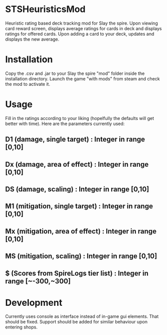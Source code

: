 # STSHeuristicsMod
 Heuristic rating based deck tracking mod for Slay the spire. 
 Upon viewing card reward screen, displays average ratings for cards in deck and displays ratings for offered cards.
 Upon adding a card to your deck, updates and displays the new average.
 
# Installation
Copy the .csv and .jar to your Slay the spire "mod" folder inside the installation directory. 
Launch the game "with mods" from steam and check the mod to activate it.

# Usage
Fill in the ratings according to your liking (hopelfully the defaults will get better with time). Here are the parameters currently used:  

## D1 (damage, single target) : Integer in range [0,10]
## Dx (damage, area of effect) : Integer in range [0,10]
## DS (damage, scaling) : Integer in range [0,10]
## M1 (mitigation, single target) : Integer in range [0,10]
## Mx (mitigation, area of effect) : Integer in range [0,10]
## MS (mitigation, scaling) : Integer in range [0,10]
## $ (Scores from SpireLogs tier list) : Integer in range [~-300,~300]

# Development
Currently uses console as interface instead of in-game gui elements. That should be fixed.
Support should be added for similar behaviour upon entering shops.
